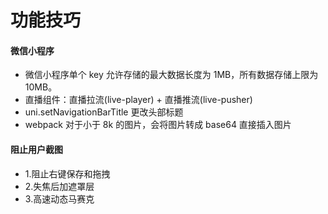 # 功能技巧

#### 微信小程序

-   微信小程序单个 key 允许存储的最大数据长度为 1MB，所有数据存储上限为 10MB。
-   直播组件：直播拉流(live-player) + 直播推流(live-pusher)
-   uni.setNavigationBarTitle 更改头部标题
-   webpack 对于小于 8k 的图片，会将图片转成 base64 直接插入图片

#### 阻止用户截图

-   1.阻止右键保存和拖拽
-   2.失焦后加遮罩层
-   3.高速动态马赛克
